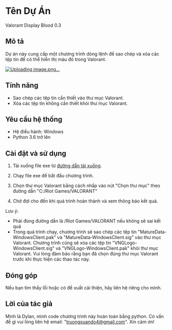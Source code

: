 # Tên Dự Án
Valorant Display Blood 0.3

## Mô tả

Dự án này cung cấp một chương trình dòng lệnh để sao chép và xóa các tệp tin để có thể hiển thị màu đỏ trong Valorant.

[![Uploading image.png…]()](https://i.redd.it/sr6rqm13v6r41.png)

## Tính năng

- Sao chép các tệp tin cần thiết vào thư mục Valorant.
- Xóa các tệp tin không cần thiết khỏi thư mục Valorant.

## Yêu cầu hệ thống

- Hệ điều hành: Windows
- Python 3.6 trở lên

## Cài đặt và sử dụng

1. Tải xuống file exe từ [đường dẫn tải xuống](link_to_download).
2. Chạy file exe để bắt đầu chương trình.
3. Chọn thư mục Valorant bằng cách nhấp vào nút "Chọn thư mục" theo đường dẫn "C:/Riot Games/VALORANT" 

4. Chờ đợi cho đến khi quá trình hoàn thành và xem thông báo kết quả.

Lưu ý:
-	Phải đúng đường dẫn là /Riot Games/VALORANT nếu không sẽ sai kết quả
-	Trong quá trình chạy, chương trình sẽ sao chép các tệp tin "MatureData-WindowsClient.pak" và "MatureData-WindowsClient.sig" vào thư mục Valorant. Chương trình cũng sẽ xóa các tệp tin "VNGLogo-WindowsClient.sig" và "VNGLogo-WindowsClient.pak" khỏi thư mục Valorant. Vui lòng đảm bảo rằng bạn đã chọn đúng thư mục Valorant trước khi thực hiện các thao tác này.

## Đóng góp

Nếu bạn tìm thấy lỗi hoặc có đề xuất cải thiện, hãy liên hệ riêng cho mình.


## Lời của tác giả
Mình là Dylan, mình code chương trình này hoàn toàn bằng python. Có vấn đề gì vui lòng liên hệ email: "truongxuando4@gmail.com". Xin cảm ơn!



